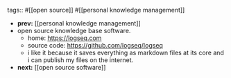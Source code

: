 tags:: #[[open source]] #[[personal knowledge management]]
- **prev:** [[personal knowledge management]]
- open source knowledge base software.
	- home: https://logseq.com
	- source code: https://github.com/logseq/logseq
	- i like it because it saves everything as markdown files at its core and i can publish my files on the internet.
- **next:** [[open source software]]